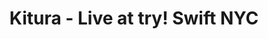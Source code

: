 ---
title: Kitura - Live at try! Swift NYC
blurb: Chris Bailey and Ian Partridge present how simple Swift services are at try! Swift NYC
path: https://www.youtube.com/watch?v=tBogAmEzJCk
---
